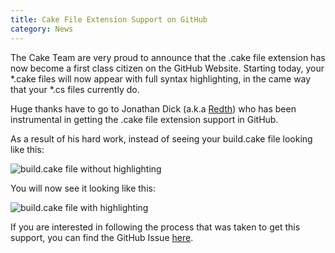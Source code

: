 ```yaml
---
title: Cake File Extension Support on GitHub
category: News
---
```


The Cake Team are very proud to announce that the .cake file extension has now become a first class citizen on the GitHub Website.  Starting today, your \*.cake files will now appear with full syntax highlighting, in the came way that your \*.cs files currently do.

Huge thanks have to go to Jonathan Dick (a.k.a [Redth](https://github.com/Redth)) who has been instrumental in getting the .cake file extension support in GitHub.

<!--excerpt-->

As a result of his hard work, instead of seeing your build.cake file looking like this:

![build.cake file without highlighting](https://raw.githubusercontent.com/cake-build/website/master/src/Cake.Web/App_Data/images/CakeFileInGitHubWithoutHighlighting.png)

You will now see it looking like this:

![build.cake file with highlighting](https://raw.githubusercontent.com/cake-build/website/master/src/Cake.Web/App_Data/images/CakeFileInGitHubWithHighlighting.png)

If you are interested in following the process that was taken to get this support, you can find the GitHub Issue [here](https://github.com/github/linguist/pull/2707). 
